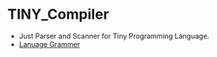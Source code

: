 # TINY_Compiler

- Just Parser and Scanner for Tiny Programming Language.
- [Lanuage Grammer](grammer/Tiny%20PL%20_%20Language%20description.docx)

